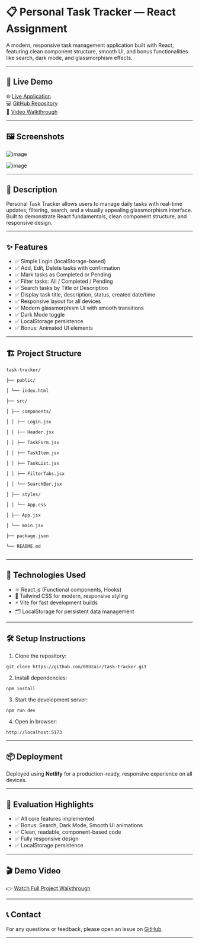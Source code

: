 # 📋 Personal Task Tracker — React Assignment

A modern, responsive task management application built with React, featuring clean component structure, smooth UI, and bonus functionalities like search, dark mode, and glassmorphism effects.

---

## 🚀 Live Demo

🌐 [Live Application](https://uzerqureshi-task-tracker.netlify.app)  
💻 [GitHub Repository](https://github.com/08Uzair/task-tracker.git)  
🎥 [Video Walkthrough](https://youtu.be/nAM9PghCtcQ)  

---
## 🖼 Screenshots

![image](https://github.com/user-attachments/assets/f4aea7df-7eb8-4173-8859-e0d7a69d3b57)

![image](https://github.com/user-attachments/assets/deefdb9c-ede4-4b0f-9af6-f7c458cd916f)

---
## 📖 Description

Personal Task Tracker allows users to manage daily tasks with real-time updates, filtering, search, and a visually appealing glassmorphism interface. Built to demonstrate React fundamentals, clean component structure, and responsive design.

---

## ✨ Features

- ✅ Simple Login (localStorage-based)
- ✅ Add, Edit, Delete tasks with confirmation
- ✅ Mark tasks as Completed or Pending
- ✅ Filter tasks: All / Completed / Pending
- ✅ Search tasks by Title or Description
- ✅ Display task title, description, status, created date/time
- ✅ Responsive layout for all devices
- ✅ Modern glassmorphism UI with smooth transitions
- ✅ Dark Mode toggle
- ✅ LocalStorage persistence
- ✅ Bonus: Animated UI elements

---

## 🏗️ Project Structure
```
task-tracker/

├── public/

│ └── index.html

├── src/

│ ├── components/

│ │ ├── Login.jsx

│ │ ├── Header.jsx

│ │ ├── TaskForm.jsx

│ │ ├── TaskItem.jsx

│ │ ├── TaskList.jsx

│ │ ├── FilterTabs.jsx

│ │ └── SearchBar.jsx

│ ├── styles/

│ │ └── App.css

│ ├── App.jsx

│ └── main.jsx

├── package.json

└── README.md


```
---

## 🧰 Technologies Used

- ⚛️ React.js (Functional components, Hooks)
- 💨 Tailwind CSS for modern, responsive styling
- ⚡ Vite for fast development builds
- 🗂️ LocalStorage for persistent data management

---

## 🛠 Setup Instructions

1. Clone the repository:
```
git clone https://github.com/08Uzair/task-tracker.git

```
2. Install dependencies:
```
npm install

```
3. Start the development server:
```
npm run dev

```
4. Open in browser:
```
http://localhost:5173

```
---


## 📦 Deployment

Deployed using **Netlify** for a production-ready, responsive experience on all devices.

---

## 🎯 Evaluation Highlights

- ✅ All core features implemented
- ✅ Bonus: Search, Dark Mode, Smooth UI animations
- ✅ Clean, readable, component-based code
- ✅ Fully responsive design
- ✅ LocalStorage persistence

---

## 🎬 Demo Video

👉 [Watch Full Project Walkthrough](https://youtu.be/nAM9PghCtcQ)

---

## 📞 Contact

For any questions or feedback, please open an issue on [GitHub](https://github.com/08Uzair/task-tracker.git).

---

